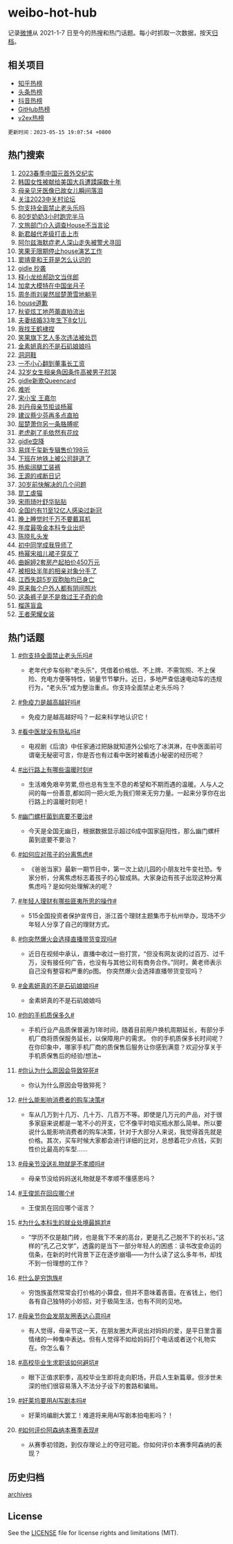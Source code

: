 # weibo-hot-hub

记录[微博](https://www.weibo.com)从 2021-1-7 日至今的热搜和热门话题。每小时抓取一次数据，按天[归档](archives)。

## 相关项目

- [知乎热榜](https://github.com/lonnyzhang423/zhihu-hot-hub)
- [头条热榜](https://github.com/lonnyzhang423/toutiao-hot-hub)
- [抖音热榜](https://github.com/lonnyzhang423/douyin-hot-hub)
- [GitHub热榜](https://github.com/lonnyzhang423/github-hot-hub)
- [v2ex热榜](https://github.com/lonnyzhang423/v2ex-hot-hub)


`更新时间：2023-05-15 19:07:54 +0800`

## 热门搜索

1. [2023春季中国元首外交纪实](https://m.weibo.cn/search?containerid=100103type%3D1%26t%3D10%26q%3D%232023%E6%98%A5%E5%AD%A3%E4%B8%AD%E5%9B%BD%E5%85%83%E9%A6%96%E5%A4%96%E4%BA%A4%E7%BA%AA%E5%AE%9E%23&stream_entry_id=51&isnewpage=1&extparam=seat%3D1%26pos%3D0%26dgr%3D0%26c_type%3D51%26stream_entry_id%3D51%26filter_type%3Drealtimehot%26cate%3D10103%26display_time%3D1684148873%26pre_seqid%3D168414887349101801131&luicode=10000011&lfid=106003type%253D25%2526t%253D3%2526disable_hot%253D1%2526filter_type%253Drealtimehot)
1. [韩国女性被献给美国大兵遭蹂躏数十年](https://m.weibo.cn/search?containerid=100103type%3D1%26t%3D10%26q%3D%23%E9%9F%A9%E5%9B%BD%E5%A5%B3%E6%80%A7%E8%A2%AB%E7%8C%AE%E7%BB%99%E7%BE%8E%E5%9B%BD%E5%A4%A7%E5%85%B5%E9%81%AD%E8%B9%82%E8%BA%8F%E6%95%B0%E5%8D%81%E5%B9%B4%23&stream_entry_id=31&isnewpage=1&extparam=seat%3D1%26pos%3D0%26realpos%3D1%26c_type%3D31%26lcate%3D5001%26cate%3D5001%26q%3D%2523%25E9%259F%25A9%25E5%259B%25BD%25E5%25A5%25B3%25E6%2580%25A7%25E8%25A2%25AB%25E7%258C%25AE%25E7%25BB%2599%25E7%25BE%258E%25E5%259B%25BD%25E5%25A4%25A7%25E5%2585%25B5%25E9%2581%25AD%25E8%25B9%2582%25E8%25BA%258F%25E6%2595%25B0%25E5%258D%2581%25E5%25B9%25B4%2523%26dgr%3D0%26flag%3D1%26filter_type%3Drealtimehot%26band_rank%3D1%26stream_entry_id%3D31%26display_time%3D1684148873%26pre_seqid%3D168414887349101801131&luicode=10000011&lfid=106003type%253D25%2526t%253D3%2526disable_hot%253D1%2526filter_type%253Drealtimehot)
1. [母亲见牙医像已故女儿瞬间落泪](https://m.weibo.cn/search?containerid=100103type%3D1%26t%3D10%26q%3D%23%E6%AF%8D%E4%BA%B2%E8%A7%81%E7%89%99%E5%8C%BB%E5%83%8F%E5%B7%B2%E6%95%85%E5%A5%B3%E5%84%BF%E7%9E%AC%E9%97%B4%E8%90%BD%E6%B3%AA%23&stream_entry_id=31&isnewpage=1&extparam=seat%3D1%26pos%3D1%26realpos%3D2%26c_type%3D31%26lcate%3D5001%26cate%3D5001%26q%3D%2523%25E6%25AF%258D%25E4%25BA%25B2%25E8%25A7%2581%25E7%2589%2599%25E5%258C%25BB%25E5%2583%258F%25E5%25B7%25B2%25E6%2595%2585%25E5%25A5%25B3%25E5%2584%25BF%25E7%259E%25AC%25E9%2597%25B4%25E8%2590%25BD%25E6%25B3%25AA%2523%26dgr%3D0%26flag%3D0%26filter_type%3Drealtimehot%26band_rank%3D2%26stream_entry_id%3D31%26display_time%3D1684148873%26pre_seqid%3D168414887349101801131&luicode=10000011&lfid=106003type%253D25%2526t%253D3%2526disable_hot%253D1%2526filter_type%253Drealtimehot)
1. [关注2023中关村论坛](https://m.weibo.cn/search?containerid=100103type%3D1%26t%3D10%26q%3D%23%E5%85%B3%E6%B3%A82023%E4%B8%AD%E5%85%B3%E6%9D%91%E8%AE%BA%E5%9D%9B%23&stream_entry_id=31&isnewpage=1&extparam=seat%3D1%26pos%3D2%26realpos%3D3%26c_type%3D31%26lcate%3D5001%26cate%3D5001%26q%3D%2523%25E5%2585%25B3%25E6%25B3%25A82023%25E4%25B8%25AD%25E5%2585%25B3%25E6%259D%2591%25E8%25AE%25BA%25E5%259D%259B%2523%26dgr%3D0%26flag%3D0%26filter_type%3Drealtimehot%26band_rank%3D3%26stream_entry_id%3D31%26display_time%3D1684148873%26pre_seqid%3D168414887349101801131&luicode=10000011&lfid=106003type%253D25%2526t%253D3%2526disable_hot%253D1%2526filter_type%253Drealtimehot)
1. [你支持全面禁止老头乐吗](https://m.weibo.cn/search?containerid=100103type%3D1%26t%3D10%26q%3D%23%E4%BD%A0%E6%94%AF%E6%8C%81%E5%85%A8%E9%9D%A2%E7%A6%81%E6%AD%A2%E8%80%81%E5%A4%B4%E4%B9%90%E5%90%97%23&stream_entry_id=31&isnewpage=1&extparam=seat%3D1%26pos%3D3%26realpos%3D4%26c_type%3D31%26lcate%3D5001%26cate%3D5001%26q%3D%2523%25E4%25BD%25A0%25E6%2594%25AF%25E6%258C%2581%25E5%2585%25A8%25E9%259D%25A2%25E7%25A6%2581%25E6%25AD%25A2%25E8%2580%2581%25E5%25A4%25B4%25E4%25B9%2590%25E5%2590%2597%2523%26dgr%3D0%26flag%3D2%26filter_type%3Drealtimehot%26band_rank%3D4%26stream_entry_id%3D31%26display_time%3D1684148873%26pre_seqid%3D168414887349101801131&luicode=10000011&lfid=106003type%253D25%2526t%253D3%2526disable_hot%253D1%2526filter_type%253Drealtimehot)
1. [80岁奶奶3小时跑完半马](https://m.weibo.cn/search?containerid=100103type%3D1%26t%3D10%26q%3D%2380%E5%B2%81%E5%A5%B6%E5%A5%B63%E5%B0%8F%E6%97%B6%E8%B7%91%E5%AE%8C%E5%8D%8A%E9%A9%AC%23&stream_entry_id=31&isnewpage=1&extparam=seat%3D1%26pos%3D4%26realpos%3D5%26c_type%3D31%26lcate%3D5001%26cate%3D5001%26q%3D%252380%25E5%25B2%2581%25E5%25A5%25B6%25E5%25A5%25B63%25E5%25B0%258F%25E6%2597%25B6%25E8%25B7%2591%25E5%25AE%258C%25E5%258D%258A%25E9%25A9%25AC%2523%26dgr%3D0%26flag%3D0%26filter_type%3Drealtimehot%26band_rank%3D5%26stream_entry_id%3D31%26display_time%3D1684148873%26pre_seqid%3D168414887349101801131&luicode=10000011&lfid=106003type%253D25%2526t%253D3%2526disable_hot%253D1%2526filter_type%253Drealtimehot)
1. [文旅部门介入调查House不当言论](https://m.weibo.cn/search?containerid=100103type%3D1%26t%3D10%26q%3D%23%E6%96%87%E6%97%85%E9%83%A8%E9%97%A8%E4%BB%8B%E5%85%A5%E8%B0%83%E6%9F%A5House%E4%B8%8D%E5%BD%93%E8%A8%80%E8%AE%BA%23&stream_entry_id=31&isnewpage=1&extparam=seat%3D1%26pos%3D5%26realpos%3D6%26c_type%3D31%26lcate%3D5001%26cate%3D5001%26q%3D%2523%25E6%2596%2587%25E6%2597%2585%25E9%2583%25A8%25E9%2597%25A8%25E4%25BB%258B%25E5%2585%25A5%25E8%25B0%2583%25E6%259F%25A5House%25E4%25B8%258D%25E5%25BD%2593%25E8%25A8%2580%25E8%25AE%25BA%2523%26dgr%3D0%26flag%3D2%26filter_type%3Drealtimehot%26band_rank%3D6%26stream_entry_id%3D31%26display_time%3D1684148873%26pre_seqid%3D168414887349101801131&luicode=10000011&lfid=106003type%253D25%2526t%253D3%2526disable_hot%253D1%2526filter_type%253Drealtimehot)
1. [新君越代差级打击上市](https://m.weibo.cn/search?containerid=100103type%3D1%26t%3D10%26q%3D%23%E6%96%B0%E5%90%9B%E8%B6%8A%E4%BB%A3%E5%B7%AE%E7%BA%A7%E6%89%93%E5%87%BB%E4%B8%8A%E5%B8%82%23&stream_entry_id=31&isnewpage=1&extparam=seat%3D1%26pos%3D6%26stream_entry_id%3D31%26c_type%3D31%26lcate%3D5001%26adid%3D188840%26q%3D%2523%25E6%2596%25B0%25E5%2590%259B%25E8%25B6%258A%25E4%25BB%25A3%25E5%25B7%25AE%25E7%25BA%25A7%25E6%2589%2593%25E5%2587%25BB%25E4%25B8%258A%25E5%25B8%2582%2523%26topic_ad%3D1%26cate%3D5001%26is_ad_pos%3D1%26dgr%3D0%26band_rank%3D7%26filter_type%3Drealtimehot%26display_time%3D1684148873%26pre_seqid%3D168414887349101801131&luicode=10000011&lfid=106003type%253D25%2526t%253D3%2526disable_hot%253D1%2526filter_type%253Drealtimehot)
1. [阿尔兹海默症老人深山走失被警犬寻回](https://m.weibo.cn/search?containerid=100103type%3D1%26t%3D10%26q%3D%23%E9%98%BF%E5%B0%94%E5%85%B9%E6%B5%B7%E9%BB%98%E7%97%87%E8%80%81%E4%BA%BA%E6%B7%B1%E5%B1%B1%E8%B5%B0%E5%A4%B1%E8%A2%AB%E8%AD%A6%E7%8A%AC%E5%AF%BB%E5%9B%9E%23&stream_entry_id=31&isnewpage=1&extparam=seat%3D1%26pos%3D7%26realpos%3D7%26c_type%3D31%26lcate%3D5001%26cate%3D5001%26q%3D%2523%25E9%2598%25BF%25E5%25B0%2594%25E5%2585%25B9%25E6%25B5%25B7%25E9%25BB%2598%25E7%2597%2587%25E8%2580%2581%25E4%25BA%25BA%25E6%25B7%25B1%25E5%25B1%25B1%25E8%25B5%25B0%25E5%25A4%25B1%25E8%25A2%25AB%25E8%25AD%25A6%25E7%258A%25AC%25E5%25AF%25BB%25E5%259B%259E%2523%26dgr%3D0%26flag%3D1%26filter_type%3Drealtimehot%26band_rank%3D7%26stream_entry_id%3D31%26display_time%3D1684148873%26pre_seqid%3D168414887349101801131&luicode=10000011&lfid=106003type%253D25%2526t%253D3%2526disable_hot%253D1%2526filter_type%253Drealtimehot)
1. [笑果无限期停止house演艺工作](https://m.weibo.cn/search?containerid=100103type%3D1%26t%3D10%26q%3D%23%E7%AC%91%E6%9E%9C%E6%97%A0%E9%99%90%E6%9C%9F%E5%81%9C%E6%AD%A2house%E6%BC%94%E8%89%BA%E5%B7%A5%E4%BD%9C%23&stream_entry_id=31&isnewpage=1&extparam=seat%3D1%26pos%3D8%26realpos%3D8%26c_type%3D31%26lcate%3D5001%26cate%3D5001%26q%3D%2523%25E7%25AC%2591%25E6%259E%259C%25E6%2597%25A0%25E9%2599%2590%25E6%259C%259F%25E5%2581%259C%25E6%25AD%25A2house%25E6%25BC%2594%25E8%2589%25BA%25E5%25B7%25A5%25E4%25BD%259C%2523%26dgr%3D0%26flag%3D16%26filter_type%3Drealtimehot%26band_rank%3D8%26stream_entry_id%3D31%26display_time%3D1684148873%26pre_seqid%3D168414887349101801131&luicode=10000011&lfid=106003type%253D25%2526t%253D3%2526disable_hot%253D1%2526filter_type%253Drealtimehot)
1. [窦靖童和王菲是怎么认识的](https://m.weibo.cn/search?containerid=100103type%3D1%26t%3D10%26q%3D%23%E7%AA%A6%E9%9D%96%E7%AB%A5%E5%92%8C%E7%8E%8B%E8%8F%B2%E6%98%AF%E6%80%8E%E4%B9%88%E8%AE%A4%E8%AF%86%E7%9A%84%23&stream_entry_id=31&isnewpage=1&extparam=seat%3D1%26pos%3D9%26realpos%3D9%26c_type%3D31%26lcate%3D5001%26cate%3D5001%26q%3D%2523%25E7%25AA%25A6%25E9%259D%2596%25E7%25AB%25A5%25E5%2592%258C%25E7%258E%258B%25E8%258F%25B2%25E6%2598%25AF%25E6%2580%258E%25E4%25B9%2588%25E8%25AE%25A4%25E8%25AF%2586%25E7%259A%2584%2523%26dgr%3D0%26flag%3D2%26filter_type%3Drealtimehot%26band_rank%3D9%26stream_entry_id%3D31%26display_time%3D1684148873%26pre_seqid%3D168414887349101801131&luicode=10000011&lfid=106003type%253D25%2526t%253D3%2526disable_hot%253D1%2526filter_type%253Drealtimehot)
1. [gidle 抄袭](https://m.weibo.cn/search?containerid=100103type%3D1%26t%3D10%26q%3Dgidle+%E6%8A%84%E8%A2%AD&stream_entry_id=31&isnewpage=1&extparam=seat%3D1%26pos%3D10%26realpos%3D10%26c_type%3D31%26lcate%3D5001%26cate%3D5001%26q%3Dgidle%2520%25E6%258A%2584%25E8%25A2%25AD%26dgr%3D0%26flag%3D0%26filter_type%3Drealtimehot%26band_rank%3D10%26stream_entry_id%3D31%26display_time%3D1684148873%26pre_seqid%3D168414887349101801131&luicode=10000011&lfid=106003type%253D25%2526t%253D3%2526disable_hot%253D1%2526filter_type%253Drealtimehot)
1. [释小龙给郝劭文当伴郎](https://m.weibo.cn/search?containerid=100103type%3D1%26t%3D10%26q%3D%23%E9%87%8A%E5%B0%8F%E9%BE%99%E7%BB%99%E9%83%9D%E5%8A%AD%E6%96%87%E5%BD%93%E4%BC%B4%E9%83%8E%23&stream_entry_id=31&isnewpage=1&extparam=seat%3D1%26pos%3D11%26realpos%3D11%26c_type%3D31%26lcate%3D5001%26cate%3D5001%26q%3D%2523%25E9%2587%258A%25E5%25B0%258F%25E9%25BE%2599%25E7%25BB%2599%25E9%2583%259D%25E5%258A%25AD%25E6%2596%2587%25E5%25BD%2593%25E4%25BC%25B4%25E9%2583%258E%2523%26dgr%3D0%26flag%3D1%26filter_type%3Drealtimehot%26band_rank%3D11%26stream_entry_id%3D31%26display_time%3D1684148873%26pre_seqid%3D168414887349101801131&luicode=10000011&lfid=106003type%253D25%2526t%253D3%2526disable_hot%253D1%2526filter_type%253Drealtimehot)
1. [加拿大模特在中国坐月子](https://m.weibo.cn/search?containerid=100103type%3D1%26t%3D10%26q%3D%E5%8A%A0%E6%8B%BF%E5%A4%A7%E6%A8%A1%E7%89%B9%E5%9C%A8%E4%B8%AD%E5%9B%BD%E5%9D%90%E6%9C%88%E5%AD%90&stream_entry_id=31&isnewpage=1&extparam=seat%3D1%26pos%3D12%26realpos%3D12%26c_type%3D31%26lcate%3D5001%26cate%3D5001%26q%3D%25E5%258A%25A0%25E6%258B%25BF%25E5%25A4%25A7%25E6%25A8%25A1%25E7%2589%25B9%25E5%259C%25A8%25E4%25B8%25AD%25E5%259B%25BD%25E5%259D%2590%25E6%259C%2588%25E5%25AD%2590%26dgr%3D0%26flag%3D0%26filter_type%3Drealtimehot%26band_rank%3D12%26stream_entry_id%3D31%26display_time%3D1684148873%26pre_seqid%3D168414887349101801131&luicode=10000011&lfid=106003type%253D25%2526t%253D3%2526disable_hot%253D1%2526filter_type%253Drealtimehot)
1. [周冬雨刘昊然屈楚萧雪地躺平](https://m.weibo.cn/search?containerid=100103type%3D1%26t%3D10%26q%3D%23%E5%91%A8%E5%86%AC%E9%9B%A8%E5%88%98%E6%98%8A%E7%84%B6%E5%B1%88%E6%A5%9A%E8%90%A7%E9%9B%AA%E5%9C%B0%E8%BA%BA%E5%B9%B3%23&stream_entry_id=31&isnewpage=1&extparam=seat%3D1%26pos%3D13%26realpos%3D13%26c_type%3D31%26lcate%3D5001%26cate%3D5001%26q%3D%2523%25E5%2591%25A8%25E5%2586%25AC%25E9%259B%25A8%25E5%2588%2598%25E6%2598%258A%25E7%2584%25B6%25E5%25B1%2588%25E6%25A5%259A%25E8%2590%25A7%25E9%259B%25AA%25E5%259C%25B0%25E8%25BA%25BA%25E5%25B9%25B3%2523%26dgr%3D0%26flag%3D1%26filter_type%3Drealtimehot%26band_rank%3D13%26stream_entry_id%3D31%26display_time%3D1684148873%26pre_seqid%3D168414887349101801131&luicode=10000011&lfid=106003type%253D25%2526t%253D3%2526disable_hot%253D1%2526filter_type%253Drealtimehot)
1. [house道歉](https://m.weibo.cn/search?containerid=100103type%3D1%26t%3D10%26q%3D%23house%E9%81%93%E6%AD%89%23&stream_entry_id=31&isnewpage=1&extparam=seat%3D1%26pos%3D14%26realpos%3D14%26c_type%3D31%26lcate%3D5001%26cate%3D5001%26q%3D%2523house%25E9%2581%2593%25E6%25AD%2589%2523%26dgr%3D0%26flag%3D0%26filter_type%3Drealtimehot%26band_rank%3D14%26stream_entry_id%3D31%26display_time%3D1684148873%26pre_seqid%3D168414887349101801131&luicode=10000011&lfid=106003type%253D25%2526t%253D3%2526disable_hot%253D1%2526filter_type%253Drealtimehot)
1. [秋瓷炫工地芭蕾直拍流出](https://m.weibo.cn/search?containerid=100103type%3D1%26t%3D10%26q%3D%E7%A7%8B%E7%93%B7%E7%82%AB%E5%B7%A5%E5%9C%B0%E8%8A%AD%E8%95%BE%E7%9B%B4%E6%8B%8D%E6%B5%81%E5%87%BA&stream_entry_id=31&isnewpage=1&extparam=seat%3D1%26pos%3D15%26realpos%3D15%26c_type%3D31%26lcate%3D5001%26cate%3D5001%26q%3D%25E7%25A7%258B%25E7%2593%25B7%25E7%2582%25AB%25E5%25B7%25A5%25E5%259C%25B0%25E8%258A%25AD%25E8%2595%25BE%25E7%259B%25B4%25E6%258B%258D%25E6%25B5%2581%25E5%2587%25BA%26dgr%3D0%26flag%3D0%26filter_type%3Drealtimehot%26band_rank%3D15%26stream_entry_id%3D31%26display_time%3D1684148873%26pre_seqid%3D168414887349101801131&luicode=10000011&lfid=106003type%253D25%2526t%253D3%2526disable_hot%253D1%2526filter_type%253Drealtimehot)
1. [夫妻结婚33年生下8女1儿](https://m.weibo.cn/search?containerid=100103type%3D1%26t%3D10%26q%3D%23%E5%A4%AB%E5%A6%BB%E7%BB%93%E5%A9%9A33%E5%B9%B4%E7%94%9F%E4%B8%8B8%E5%A5%B31%E5%84%BF%23&stream_entry_id=31&isnewpage=1&extparam=seat%3D1%26pos%3D16%26realpos%3D16%26c_type%3D31%26lcate%3D5001%26cate%3D5001%26q%3D%2523%25E5%25A4%25AB%25E5%25A6%25BB%25E7%25BB%2593%25E5%25A9%259A33%25E5%25B9%25B4%25E7%2594%259F%25E4%25B8%258B8%25E5%25A5%25B31%25E5%2584%25BF%2523%26dgr%3D0%26flag%3D1%26filter_type%3Drealtimehot%26band_rank%3D16%26stream_entry_id%3D31%26display_time%3D1684148873%26pre_seqid%3D168414887349101801131&luicode=10000011&lfid=106003type%253D25%2526t%253D3%2526disable_hot%253D1%2526filter_type%253Drealtimehot)
1. [我找王鹤棣捏](https://m.weibo.cn/search?containerid=100103type%3D1%26t%3D10%26q%3D%23%E6%88%91%E6%89%BE%E7%8E%8B%E9%B9%A4%E6%A3%A3%E6%8D%8F%23&stream_entry_id=31&isnewpage=1&extparam=seat%3D1%26pos%3D17%26realpos%3D17%26c_type%3D31%26lcate%3D5001%26cate%3D5001%26q%3D%2523%25E6%2588%2591%25E6%2589%25BE%25E7%258E%258B%25E9%25B9%25A4%25E6%25A3%25A3%25E6%258D%258F%2523%26dgr%3D0%26flag%3D1%26filter_type%3Drealtimehot%26band_rank%3D17%26stream_entry_id%3D31%26display_time%3D1684148873%26pre_seqid%3D168414887349101801131&luicode=10000011&lfid=106003type%253D25%2526t%253D3%2526disable_hot%253D1%2526filter_type%253Drealtimehot)
1. [笑果旗下艺人多次违法被处罚](https://m.weibo.cn/search?containerid=100103type%3D1%26t%3D10%26q%3D%23%E7%AC%91%E6%9E%9C%E6%97%97%E4%B8%8B%E8%89%BA%E4%BA%BA%E5%A4%9A%E6%AC%A1%E8%BF%9D%E6%B3%95%E8%A2%AB%E5%A4%84%E7%BD%9A%23&stream_entry_id=31&isnewpage=1&extparam=seat%3D1%26pos%3D18%26realpos%3D18%26c_type%3D31%26lcate%3D5001%26cate%3D5001%26q%3D%2523%25E7%25AC%2591%25E6%259E%259C%25E6%2597%2597%25E4%25B8%258B%25E8%2589%25BA%25E4%25BA%25BA%25E5%25A4%259A%25E6%25AC%25A1%25E8%25BF%259D%25E6%25B3%2595%25E8%25A2%25AB%25E5%25A4%2584%25E7%25BD%259A%2523%26dgr%3D0%26flag%3D1%26filter_type%3Drealtimehot%26band_rank%3D18%26stream_entry_id%3D31%26display_time%3D1684148873%26pre_seqid%3D168414887349101801131&luicode=10000011&lfid=106003type%253D25%2526t%253D3%2526disable_hot%253D1%2526filter_type%253Drealtimehot)
1. [金素妍真的不是石矶娘娘吗](https://m.weibo.cn/search?containerid=100103type%3D1%26t%3D10%26q%3D%23%E9%87%91%E7%B4%A0%E5%A6%8D%E7%9C%9F%E7%9A%84%E4%B8%8D%E6%98%AF%E7%9F%B3%E7%9F%B6%E5%A8%98%E5%A8%98%E5%90%97%23&stream_entry_id=31&isnewpage=1&extparam=seat%3D1%26pos%3D19%26realpos%3D19%26c_type%3D31%26lcate%3D5001%26cate%3D5001%26q%3D%2523%25E9%2587%2591%25E7%25B4%25A0%25E5%25A6%258D%25E7%259C%259F%25E7%259A%2584%25E4%25B8%258D%25E6%2598%25AF%25E7%259F%25B3%25E7%259F%25B6%25E5%25A8%2598%25E5%25A8%2598%25E5%2590%2597%2523%26dgr%3D0%26flag%3D1%26filter_type%3Drealtimehot%26band_rank%3D19%26stream_entry_id%3D31%26display_time%3D1684148873%26pre_seqid%3D168414887349101801131&luicode=10000011&lfid=106003type%253D25%2526t%253D3%2526disable_hot%253D1%2526filter_type%253Drealtimehot)
1. [洞洞鞋](https://m.weibo.cn/search?containerid=100103type%3D1%26t%3D10%26q%3D%E6%B4%9E%E6%B4%9E%E9%9E%8B&stream_entry_id=31&isnewpage=1&extparam=seat%3D1%26pos%3D20%26realpos%3D20%26c_type%3D31%26lcate%3D5001%26cate%3D5001%26q%3D%25E6%25B4%259E%25E6%25B4%259E%25E9%259E%258B%26dgr%3D0%26flag%3D0%26filter_type%3Drealtimehot%26band_rank%3D20%26stream_entry_id%3D31%26display_time%3D1684148873%26pre_seqid%3D168414887349101801131&luicode=10000011&lfid=106003type%253D25%2526t%253D3%2526disable_hot%253D1%2526filter_type%253Drealtimehot)
1. [一不小心翻到董事长工资](https://m.weibo.cn/search?containerid=100103type%3D1%26t%3D10%26q%3D%23%E4%B8%80%E4%B8%8D%E5%B0%8F%E5%BF%83%E7%BF%BB%E5%88%B0%E8%91%A3%E4%BA%8B%E9%95%BF%E5%B7%A5%E8%B5%84%23&stream_entry_id=31&isnewpage=1&extparam=seat%3D1%26pos%3D21%26realpos%3D21%26c_type%3D31%26lcate%3D5001%26cate%3D5001%26q%3D%2523%25E4%25B8%2580%25E4%25B8%258D%25E5%25B0%258F%25E5%25BF%2583%25E7%25BF%25BB%25E5%2588%25B0%25E8%2591%25A3%25E4%25BA%258B%25E9%2595%25BF%25E5%25B7%25A5%25E8%25B5%2584%2523%26dgr%3D0%26flag%3D1%26filter_type%3Drealtimehot%26band_rank%3D21%26stream_entry_id%3D31%26display_time%3D1684148873%26pre_seqid%3D168414887349101801131&luicode=10000011&lfid=106003type%253D25%2526t%253D3%2526disable_hot%253D1%2526filter_type%253Drealtimehot)
1. [32岁女生相亲角因条件高被男子怼哭](https://m.weibo.cn/search?containerid=100103type%3D1%26t%3D10%26q%3D%2332%E5%B2%81%E5%A5%B3%E7%94%9F%E7%9B%B8%E4%BA%B2%E8%A7%92%E5%9B%A0%E6%9D%A1%E4%BB%B6%E9%AB%98%E8%A2%AB%E7%94%B7%E5%AD%90%E6%80%BC%E5%93%AD%23&stream_entry_id=31&isnewpage=1&extparam=seat%3D1%26pos%3D22%26realpos%3D22%26c_type%3D31%26lcate%3D5001%26cate%3D5001%26q%3D%252332%25E5%25B2%2581%25E5%25A5%25B3%25E7%2594%259F%25E7%259B%25B8%25E4%25BA%25B2%25E8%25A7%2592%25E5%259B%25A0%25E6%259D%25A1%25E4%25BB%25B6%25E9%25AB%2598%25E8%25A2%25AB%25E7%2594%25B7%25E5%25AD%2590%25E6%2580%25BC%25E5%2593%25AD%2523%26dgr%3D0%26flag%3D1%26filter_type%3Drealtimehot%26band_rank%3D22%26stream_entry_id%3D31%26display_time%3D1684148873%26pre_seqid%3D168414887349101801131&luicode=10000011&lfid=106003type%253D25%2526t%253D3%2526disable_hot%253D1%2526filter_type%253Drealtimehot)
1. [gidle新歌Queencard](https://m.weibo.cn/search?containerid=100103type%3D1%26t%3D10%26q%3D%23gidle%E6%96%B0%E6%AD%8CQueencard%23&stream_entry_id=31&isnewpage=1&extparam=seat%3D1%26pos%3D23%26realpos%3D23%26c_type%3D31%26lcate%3D5001%26cate%3D5001%26q%3D%2523gidle%25E6%2596%25B0%25E6%25AD%258CQueencard%2523%26dgr%3D0%26flag%3D0%26filter_type%3Drealtimehot%26band_rank%3D23%26stream_entry_id%3D31%26display_time%3D1684148873%26pre_seqid%3D168414887349101801131&luicode=10000011&lfid=106003type%253D25%2526t%253D3%2526disable_hot%253D1%2526filter_type%253Drealtimehot)
1. [难听](https://m.weibo.cn/search?containerid=100103type%3D1%26t%3D10%26q%3D%E9%9A%BE%E5%90%AC&stream_entry_id=31&isnewpage=1&extparam=seat%3D1%26pos%3D24%26realpos%3D24%26c_type%3D31%26lcate%3D5001%26cate%3D5001%26q%3D%25E9%259A%25BE%25E5%2590%25AC%26dgr%3D0%26flag%3D0%26filter_type%3Drealtimehot%26band_rank%3D24%26stream_entry_id%3D31%26display_time%3D1684148873%26pre_seqid%3D168414887349101801131&luicode=10000011&lfid=106003type%253D25%2526t%253D3%2526disable_hot%253D1%2526filter_type%253Drealtimehot)
1. [宋小宝 王嘉尔](https://m.weibo.cn/search?containerid=100103type%3D1%26t%3D10%26q%3D%E5%AE%8B%E5%B0%8F%E5%AE%9D+%E7%8E%8B%E5%98%89%E5%B0%94&stream_entry_id=31&isnewpage=1&extparam=seat%3D1%26pos%3D25%26realpos%3D25%26c_type%3D31%26lcate%3D5001%26cate%3D5001%26q%3D%25E5%25AE%258B%25E5%25B0%258F%25E5%25AE%259D%2520%25E7%258E%258B%25E5%2598%2589%25E5%25B0%2594%26dgr%3D0%26flag%3D0%26filter_type%3Drealtimehot%26band_rank%3D25%26stream_entry_id%3D31%26display_time%3D1684148873%26pre_seqid%3D168414887349101801131&luicode=10000011&lfid=106003type%253D25%2526t%253D3%2526disable_hot%253D1%2526filter_type%253Drealtimehot)
1. [刘丹母亲节拒谈杨幂](https://m.weibo.cn/search?containerid=100103type%3D1%26t%3D10%26q%3D%23%E5%88%98%E4%B8%B9%E6%AF%8D%E4%BA%B2%E8%8A%82%E6%8B%92%E8%B0%88%E6%9D%A8%E5%B9%82%23&stream_entry_id=31&isnewpage=1&extparam=seat%3D1%26pos%3D26%26realpos%3D26%26c_type%3D31%26lcate%3D5001%26cate%3D5001%26q%3D%2523%25E5%2588%2598%25E4%25B8%25B9%25E6%25AF%258D%25E4%25BA%25B2%25E8%258A%2582%25E6%258B%2592%25E8%25B0%2588%25E6%259D%25A8%25E5%25B9%2582%2523%26dgr%3D0%26flag%3D0%26filter_type%3Drealtimehot%26band_rank%3D26%26stream_entry_id%3D31%26display_time%3D1684148873%26pre_seqid%3D168414887349101801131&luicode=10000011&lfid=106003type%253D25%2526t%253D3%2526disable_hot%253D1%2526filter_type%253Drealtimehot)
1. [建议蔡少芬再多点直拍](https://m.weibo.cn/search?containerid=100103type%3D1%26t%3D10%26q%3D%E5%BB%BA%E8%AE%AE%E8%94%A1%E5%B0%91%E8%8A%AC%E5%86%8D%E5%A4%9A%E7%82%B9%E7%9B%B4%E6%8B%8D&stream_entry_id=31&isnewpage=1&extparam=seat%3D1%26pos%3D27%26realpos%3D27%26c_type%3D31%26lcate%3D5001%26cate%3D5001%26q%3D%25E5%25BB%25BA%25E8%25AE%25AE%25E8%2594%25A1%25E5%25B0%2591%25E8%258A%25AC%25E5%2586%258D%25E5%25A4%259A%25E7%2582%25B9%25E7%259B%25B4%25E6%258B%258D%26dgr%3D0%26flag%3D1%26filter_type%3Drealtimehot%26band_rank%3D27%26stream_entry_id%3D31%26display_time%3D1684148873%26pre_seqid%3D168414887349101801131&luicode=10000011&lfid=106003type%253D25%2526t%253D3%2526disable_hot%253D1%2526filter_type%253Drealtimehot)
1. [屈楚萧你另一条胳膊呢](https://m.weibo.cn/search?containerid=100103type%3D1%26t%3D10%26q%3D%23%E5%B1%88%E6%A5%9A%E8%90%A7%E4%BD%A0%E5%8F%A6%E4%B8%80%E6%9D%A1%E8%83%B3%E8%86%8A%E5%91%A2%23&stream_entry_id=31&isnewpage=1&extparam=seat%3D1%26pos%3D28%26realpos%3D28%26c_type%3D31%26lcate%3D5001%26cate%3D5001%26q%3D%2523%25E5%25B1%2588%25E6%25A5%259A%25E8%2590%25A7%25E4%25BD%25A0%25E5%258F%25A6%25E4%25B8%2580%25E6%259D%25A1%25E8%2583%25B3%25E8%2586%258A%25E5%2591%25A2%2523%26dgr%3D0%26flag%3D1%26filter_type%3Drealtimehot%26band_rank%3D28%26stream_entry_id%3D31%26display_time%3D1684148873%26pre_seqid%3D168414887349101801131&luicode=10000011&lfid=106003type%253D25%2526t%253D3%2526disable_hot%253D1%2526filter_type%253Drealtimehot)
1. [老虎剃了毛依然有花纹](https://m.weibo.cn/search?containerid=100103type%3D1%26t%3D10%26q%3D%E8%80%81%E8%99%8E%E5%89%83%E4%BA%86%E6%AF%9B%E4%BE%9D%E7%84%B6%E6%9C%89%E8%8A%B1%E7%BA%B9&stream_entry_id=31&isnewpage=1&extparam=seat%3D1%26pos%3D29%26realpos%3D29%26c_type%3D31%26lcate%3D5001%26cate%3D5001%26q%3D%25E8%2580%2581%25E8%2599%258E%25E5%2589%2583%25E4%25BA%2586%25E6%25AF%259B%25E4%25BE%259D%25E7%2584%25B6%25E6%259C%2589%25E8%258A%25B1%25E7%25BA%25B9%26dgr%3D0%26flag%3D0%26filter_type%3Drealtimehot%26band_rank%3D29%26stream_entry_id%3D31%26display_time%3D1684148873%26pre_seqid%3D168414887349101801131&luicode=10000011&lfid=106003type%253D25%2526t%253D3%2526disable_hot%253D1%2526filter_type%253Drealtimehot)
1. [gidle空降](https://m.weibo.cn/search?containerid=100103type%3D1%26t%3D10%26q%3Dgidle%E7%A9%BA%E9%99%8D&stream_entry_id=31&isnewpage=1&extparam=seat%3D1%26pos%3D30%26realpos%3D30%26c_type%3D31%26lcate%3D5001%26cate%3D5001%26q%3Dgidle%25E7%25A9%25BA%25E9%2599%258D%26dgr%3D0%26flag%3D1%26filter_type%3Drealtimehot%26band_rank%3D30%26stream_entry_id%3D31%26display_time%3D1684148873%26pre_seqid%3D168414887349101801131&luicode=10000011&lfid=106003type%253D25%2526t%253D3%2526disable_hot%253D1%2526filter_type%253Drealtimehot)
1. [易烊千玺新专辑售价198元](https://m.weibo.cn/search?containerid=100103type%3D1%26t%3D10%26q%3D%23%E6%98%93%E7%83%8A%E5%8D%83%E7%8E%BA%E6%96%B0%E4%B8%93%E8%BE%91%E5%94%AE%E4%BB%B7198%E5%85%83%23&stream_entry_id=31&isnewpage=1&extparam=seat%3D1%26pos%3D31%26realpos%3D31%26c_type%3D31%26lcate%3D5001%26cate%3D5001%26q%3D%2523%25E6%2598%2593%25E7%2583%258A%25E5%258D%2583%25E7%258E%25BA%25E6%2596%25B0%25E4%25B8%2593%25E8%25BE%2591%25E5%2594%25AE%25E4%25BB%25B7198%25E5%2585%2583%2523%26dgr%3D0%26flag%3D0%26filter_type%3Drealtimehot%26band_rank%3D31%26stream_entry_id%3D31%26display_time%3D1684148873%26pre_seqid%3D168414887349101801131&luicode=10000011&lfid=106003type%253D25%2526t%253D3%2526disable_hot%253D1%2526filter_type%253Drealtimehot)
1. [下班在地铁上被公司辞退了](https://m.weibo.cn/search?containerid=100103type%3D1%26t%3D10%26q%3D%23%E4%B8%8B%E7%8F%AD%E5%9C%A8%E5%9C%B0%E9%93%81%E4%B8%8A%E8%A2%AB%E5%85%AC%E5%8F%B8%E8%BE%9E%E9%80%80%E4%BA%86%23&stream_entry_id=31&isnewpage=1&extparam=seat%3D1%26pos%3D32%26realpos%3D32%26c_type%3D31%26lcate%3D5001%26cate%3D5001%26q%3D%2523%25E4%25B8%258B%25E7%258F%25AD%25E5%259C%25A8%25E5%259C%25B0%25E9%2593%2581%25E4%25B8%258A%25E8%25A2%25AB%25E5%2585%25AC%25E5%258F%25B8%25E8%25BE%259E%25E9%2580%2580%25E4%25BA%2586%2523%26dgr%3D0%26flag%3D0%26filter_type%3Drealtimehot%26band_rank%3D32%26stream_entry_id%3D31%26display_time%3D1684148873%26pre_seqid%3D168414887349101801131&luicode=10000011&lfid=106003type%253D25%2526t%253D3%2526disable_hot%253D1%2526filter_type%253Drealtimehot)
1. [杨紫阔腿工装裤](https://m.weibo.cn/search?containerid=100103type%3D1%26t%3D10%26q%3D%23%E6%9D%A8%E7%B4%AB%E9%98%94%E8%85%BF%E5%B7%A5%E8%A3%85%E8%A3%A4%23&stream_entry_id=31&isnewpage=1&extparam=seat%3D1%26pos%3D33%26realpos%3D33%26c_type%3D31%26lcate%3D5001%26cate%3D5001%26q%3D%2523%25E6%259D%25A8%25E7%25B4%25AB%25E9%2598%2594%25E8%2585%25BF%25E5%25B7%25A5%25E8%25A3%2585%25E8%25A3%25A4%2523%26dgr%3D0%26flag%3D0%26filter_type%3Drealtimehot%26band_rank%3D33%26stream_entry_id%3D31%26display_time%3D1684148873%26pre_seqid%3D168414887349101801131&luicode=10000011&lfid=106003type%253D25%2526t%253D3%2526disable_hot%253D1%2526filter_type%253Drealtimehot)
1. [王源的戒断日记](https://m.weibo.cn/search?containerid=100103type%3D1%26t%3D10%26q%3D%E7%8E%8B%E6%BA%90%E7%9A%84%E6%88%92%E6%96%AD%E6%97%A5%E8%AE%B0&stream_entry_id=31&isnewpage=1&extparam=seat%3D1%26pos%3D34%26realpos%3D34%26c_type%3D31%26lcate%3D5001%26cate%3D5001%26q%3D%25E7%258E%258B%25E6%25BA%2590%25E7%259A%2584%25E6%2588%2592%25E6%2596%25AD%25E6%2597%25A5%25E8%25AE%25B0%26dgr%3D0%26flag%3D0%26filter_type%3Drealtimehot%26band_rank%3D34%26stream_entry_id%3D31%26display_time%3D1684148873%26pre_seqid%3D168414887349101801131&luicode=10000011&lfid=106003type%253D25%2526t%253D3%2526disable_hot%253D1%2526filter_type%253Drealtimehot)
1. [30岁前快解决的几个问题](https://m.weibo.cn/search?containerid=100103type%3D1%26t%3D10%26q%3D30%E5%B2%81%E5%89%8D%E5%BF%AB%E8%A7%A3%E5%86%B3%E7%9A%84%E5%87%A0%E4%B8%AA%E9%97%AE%E9%A2%98&stream_entry_id=31&isnewpage=1&extparam=seat%3D1%26pos%3D35%26realpos%3D35%26c_type%3D31%26lcate%3D5001%26cate%3D5001%26q%3D30%25E5%25B2%2581%25E5%2589%258D%25E5%25BF%25AB%25E8%25A7%25A3%25E5%2586%25B3%25E7%259A%2584%25E5%2587%25A0%25E4%25B8%25AA%25E9%2597%25AE%25E9%25A2%2598%26dgr%3D0%26flag%3D0%26filter_type%3Drealtimehot%26band_rank%3D35%26stream_entry_id%3D31%26display_time%3D1684148873%26pre_seqid%3D168414887349101801131&luicode=10000011&lfid=106003type%253D25%2526t%253D3%2526disable_hot%253D1%2526filter_type%253Drealtimehot)
1. [昆工虐猫](https://m.weibo.cn/search?containerid=100103type%3D1%26t%3D10%26q%3D%23%E6%98%86%E5%B7%A5%E8%99%90%E7%8C%AB%23&stream_entry_id=31&isnewpage=1&extparam=seat%3D1%26pos%3D36%26realpos%3D36%26c_type%3D31%26lcate%3D5001%26cate%3D5001%26q%3D%2523%25E6%2598%2586%25E5%25B7%25A5%25E8%2599%2590%25E7%258C%25AB%2523%26dgr%3D0%26flag%3D0%26filter_type%3Drealtimehot%26band_rank%3D36%26stream_entry_id%3D31%26display_time%3D1684148873%26pre_seqid%3D168414887349101801131&luicode=10000011&lfid=106003type%253D25%2526t%253D3%2526disable_hot%253D1%2526filter_type%253Drealtimehot)
1. [宋雨琦叶舒华贴贴](https://m.weibo.cn/search?containerid=100103type%3D1%26t%3D10%26q%3D%E5%AE%8B%E9%9B%A8%E7%90%A6%E5%8F%B6%E8%88%92%E5%8D%8E%E8%B4%B4%E8%B4%B4&stream_entry_id=31&isnewpage=1&extparam=seat%3D1%26pos%3D37%26realpos%3D37%26c_type%3D31%26lcate%3D5001%26cate%3D5001%26q%3D%25E5%25AE%258B%25E9%259B%25A8%25E7%2590%25A6%25E5%258F%25B6%25E8%2588%2592%25E5%258D%258E%25E8%25B4%25B4%25E8%25B4%25B4%26dgr%3D0%26flag%3D1%26filter_type%3Drealtimehot%26band_rank%3D37%26stream_entry_id%3D31%26display_time%3D1684148873%26pre_seqid%3D168414887349101801131&luicode=10000011&lfid=106003type%253D25%2526t%253D3%2526disable_hot%253D1%2526filter_type%253Drealtimehot)
1. [全国约有11至12亿人感染过新冠](https://m.weibo.cn/search?containerid=100103type%3D1%26t%3D10%26q%3D%23%E5%85%A8%E5%9B%BD%E7%BA%A6%E6%9C%8911%E8%87%B312%E4%BA%BF%E4%BA%BA%E6%84%9F%E6%9F%93%E8%BF%87%E6%96%B0%E5%86%A0%23&stream_entry_id=31&isnewpage=1&extparam=seat%3D1%26pos%3D38%26realpos%3D38%26c_type%3D31%26lcate%3D5001%26cate%3D5001%26q%3D%2523%25E5%2585%25A8%25E5%259B%25BD%25E7%25BA%25A6%25E6%259C%258911%25E8%2587%25B312%25E4%25BA%25BF%25E4%25BA%25BA%25E6%2584%259F%25E6%259F%2593%25E8%25BF%2587%25E6%2596%25B0%25E5%2586%25A0%2523%26dgr%3D0%26flag%3D1%26filter_type%3Drealtimehot%26band_rank%3D38%26stream_entry_id%3D31%26display_time%3D1684148873%26pre_seqid%3D168414887349101801131&luicode=10000011&lfid=106003type%253D25%2526t%253D3%2526disable_hot%253D1%2526filter_type%253Drealtimehot)
1. [晚上睡觉时千万不要戴耳机](https://m.weibo.cn/search?containerid=100103type%3D1%26t%3D10%26q%3D%23%E6%99%9A%E4%B8%8A%E7%9D%A1%E8%A7%89%E6%97%B6%E5%8D%83%E4%B8%87%E4%B8%8D%E8%A6%81%E6%88%B4%E8%80%B3%E6%9C%BA%23&stream_entry_id=31&isnewpage=1&extparam=seat%3D1%26pos%3D39%26realpos%3D39%26c_type%3D31%26lcate%3D5001%26cate%3D5001%26q%3D%2523%25E6%2599%259A%25E4%25B8%258A%25E7%259D%25A1%25E8%25A7%2589%25E6%2597%25B6%25E5%258D%2583%25E4%25B8%2587%25E4%25B8%258D%25E8%25A6%2581%25E6%2588%25B4%25E8%2580%25B3%25E6%259C%25BA%2523%26dgr%3D0%26flag%3D0%26filter_type%3Drealtimehot%26band_rank%3D39%26stream_entry_id%3D31%26display_time%3D1684148873%26pre_seqid%3D168414887349101801131&luicode=10000011&lfid=106003type%253D25%2526t%253D3%2526disable_hot%253D1%2526filter_type%253Drealtimehot)
1. [年度最吸金本科专业出炉](https://m.weibo.cn/search?containerid=100103type%3D1%26t%3D10%26q%3D%23%E5%B9%B4%E5%BA%A6%E6%9C%80%E5%90%B8%E9%87%91%E6%9C%AC%E7%A7%91%E4%B8%93%E4%B8%9A%E5%87%BA%E7%82%89%23&stream_entry_id=31&isnewpage=1&extparam=seat%3D1%26pos%3D40%26realpos%3D40%26c_type%3D31%26lcate%3D5001%26cate%3D5001%26q%3D%2523%25E5%25B9%25B4%25E5%25BA%25A6%25E6%259C%2580%25E5%2590%25B8%25E9%2587%2591%25E6%259C%25AC%25E7%25A7%2591%25E4%25B8%2593%25E4%25B8%259A%25E5%2587%25BA%25E7%2582%2589%2523%26dgr%3D0%26flag%3D0%26filter_type%3Drealtimehot%26band_rank%3D40%26stream_entry_id%3D31%26display_time%3D1684148873%26pre_seqid%3D168414887349101801131&luicode=10000011&lfid=106003type%253D25%2526t%253D3%2526disable_hot%253D1%2526filter_type%253Drealtimehot)
1. [陈晓扎头发](https://m.weibo.cn/search?containerid=100103type%3D1%26t%3D10%26q%3D%23%E9%99%88%E6%99%93%E6%89%8E%E5%A4%B4%E5%8F%91%23&stream_entry_id=31&isnewpage=1&extparam=seat%3D1%26pos%3D41%26realpos%3D41%26c_type%3D31%26lcate%3D5001%26cate%3D5001%26q%3D%2523%25E9%2599%2588%25E6%2599%2593%25E6%2589%258E%25E5%25A4%25B4%25E5%258F%2591%2523%26dgr%3D0%26flag%3D1%26filter_type%3Drealtimehot%26band_rank%3D41%26stream_entry_id%3D31%26display_time%3D1684148873%26pre_seqid%3D168414887349101801131&luicode=10000011&lfid=106003type%253D25%2526t%253D3%2526disable_hot%253D1%2526filter_type%253Drealtimehot)
1. [初中同学成我导师了](https://m.weibo.cn/search?containerid=100103type%3D1%26t%3D10%26q%3D%23%E5%88%9D%E4%B8%AD%E5%90%8C%E5%AD%A6%E6%88%90%E6%88%91%E5%AF%BC%E5%B8%88%E4%BA%86%23&stream_entry_id=31&isnewpage=1&extparam=seat%3D1%26pos%3D42%26realpos%3D42%26c_type%3D31%26lcate%3D5001%26cate%3D5001%26q%3D%2523%25E5%2588%259D%25E4%25B8%25AD%25E5%2590%258C%25E5%25AD%25A6%25E6%2588%2590%25E6%2588%2591%25E5%25AF%25BC%25E5%25B8%2588%25E4%25BA%2586%2523%26dgr%3D0%26flag%3D0%26filter_type%3Drealtimehot%26band_rank%3D42%26stream_entry_id%3D31%26display_time%3D1684148873%26pre_seqid%3D168414887349101801131&luicode=10000011&lfid=106003type%253D25%2526t%253D3%2526disable_hot%253D1%2526filter_type%253Drealtimehot)
1. [杨幂宋祖儿裙子穿反了](https://m.weibo.cn/search?containerid=100103type%3D1%26t%3D10%26q%3D%23%E6%9D%A8%E5%B9%82%E5%AE%8B%E7%A5%96%E5%84%BF%E8%A3%99%E5%AD%90%E7%A9%BF%E5%8F%8D%E4%BA%86%23&stream_entry_id=31&isnewpage=1&extparam=seat%3D1%26pos%3D43%26realpos%3D43%26c_type%3D31%26lcate%3D5001%26cate%3D5001%26q%3D%2523%25E6%259D%25A8%25E5%25B9%2582%25E5%25AE%258B%25E7%25A5%2596%25E5%2584%25BF%25E8%25A3%2599%25E5%25AD%2590%25E7%25A9%25BF%25E5%258F%258D%25E4%25BA%2586%2523%26dgr%3D0%26flag%3D0%26filter_type%3Drealtimehot%26band_rank%3D43%26stream_entry_id%3D31%26display_time%3D1684148873%26pre_seqid%3D168414887349101801131&luicode=10000011&lfid=106003type%253D25%2526t%253D3%2526disable_hot%253D1%2526filter_type%253Drealtimehot)
1. [曲婉婷2套房产起拍价450万元](https://m.weibo.cn/search?containerid=100103type%3D1%26t%3D10%26q%3D%23%E6%9B%B2%E5%A9%89%E5%A9%B72%E5%A5%97%E6%88%BF%E4%BA%A7%E8%B5%B7%E6%8B%8D%E4%BB%B7450%E4%B8%87%E5%85%83%23&stream_entry_id=31&isnewpage=1&extparam=seat%3D1%26pos%3D44%26realpos%3D44%26c_type%3D31%26lcate%3D5001%26cate%3D5001%26q%3D%2523%25E6%259B%25B2%25E5%25A9%2589%25E5%25A9%25B72%25E5%25A5%2597%25E6%2588%25BF%25E4%25BA%25A7%25E8%25B5%25B7%25E6%258B%258D%25E4%25BB%25B7450%25E4%25B8%2587%25E5%2585%2583%2523%26dgr%3D0%26flag%3D1%26filter_type%3Drealtimehot%26band_rank%3D44%26stream_entry_id%3D31%26display_time%3D1684148873%26pre_seqid%3D168414887349101801131&luicode=10000011&lfid=106003type%253D25%2526t%253D3%2526disable_hot%253D1%2526filter_type%253Drealtimehot)
1. [被相处半年的相亲对象分手了](https://m.weibo.cn/search?containerid=100103type%3D1%26t%3D10%26q%3D%23%E8%A2%AB%E7%9B%B8%E5%A4%84%E5%8D%8A%E5%B9%B4%E7%9A%84%E7%9B%B8%E4%BA%B2%E5%AF%B9%E8%B1%A1%E5%88%86%E6%89%8B%E4%BA%86%23&stream_entry_id=31&isnewpage=1&extparam=seat%3D1%26pos%3D45%26realpos%3D45%26c_type%3D31%26lcate%3D5001%26cate%3D5001%26q%3D%2523%25E8%25A2%25AB%25E7%259B%25B8%25E5%25A4%2584%25E5%258D%258A%25E5%25B9%25B4%25E7%259A%2584%25E7%259B%25B8%25E4%25BA%25B2%25E5%25AF%25B9%25E8%25B1%25A1%25E5%2588%2586%25E6%2589%258B%25E4%25BA%2586%2523%26dgr%3D0%26flag%3D0%26filter_type%3Drealtimehot%26band_rank%3D45%26stream_entry_id%3D31%26display_time%3D1684148873%26pre_seqid%3D168414887349101801131&luicode=10000011&lfid=106003type%253D25%2526t%253D3%2526disable_hot%253D1%2526filter_type%253Drealtimehot)
1. [江西失踪5岁双胞胎均已身亡](https://m.weibo.cn/search?containerid=100103type%3D1%26t%3D10%26q%3D%23%E6%B1%9F%E8%A5%BF%E5%A4%B1%E8%B8%AA5%E5%B2%81%E5%8F%8C%E8%83%9E%E8%83%8E%E5%9D%87%E5%B7%B2%E8%BA%AB%E4%BA%A1%23&stream_entry_id=31&isnewpage=1&extparam=seat%3D1%26pos%3D46%26realpos%3D46%26c_type%3D31%26lcate%3D5001%26cate%3D5001%26q%3D%2523%25E6%25B1%259F%25E8%25A5%25BF%25E5%25A4%25B1%25E8%25B8%25AA5%25E5%25B2%2581%25E5%258F%258C%25E8%2583%259E%25E8%2583%258E%25E5%259D%2587%25E5%25B7%25B2%25E8%25BA%25AB%25E4%25BA%25A1%2523%26dgr%3D0%26flag%3D0%26filter_type%3Drealtimehot%26band_rank%3D46%26stream_entry_id%3D31%26display_time%3D1684148873%26pre_seqid%3D168414887349101801131&luicode=10000011&lfid=106003type%253D25%2526t%253D3%2526disable_hot%253D1%2526filter_type%253Drealtimehot)
1. [原来每个户外人都有阴间照片](https://m.weibo.cn/search?containerid=100103type%3D1%26t%3D10%26q%3D%23%E5%8E%9F%E6%9D%A5%E6%AF%8F%E4%B8%AA%E6%88%B7%E5%A4%96%E4%BA%BA%E9%83%BD%E6%9C%89%E9%98%B4%E9%97%B4%E7%85%A7%E7%89%87%23&stream_entry_id=31&isnewpage=1&extparam=seat%3D1%26pos%3D47%26realpos%3D47%26c_type%3D31%26lcate%3D5001%26cate%3D5001%26q%3D%2523%25E5%258E%259F%25E6%259D%25A5%25E6%25AF%258F%25E4%25B8%25AA%25E6%2588%25B7%25E5%25A4%2596%25E4%25BA%25BA%25E9%2583%25BD%25E6%259C%2589%25E9%2598%25B4%25E9%2597%25B4%25E7%2585%25A7%25E7%2589%2587%2523%26dgr%3D0%26flag%3D0%26filter_type%3Drealtimehot%26band_rank%3D47%26stream_entry_id%3D31%26display_time%3D1684148873%26pre_seqid%3D168414887349101801131&luicode=10000011&lfid=106003type%253D25%2526t%253D3%2526disable_hot%253D1%2526filter_type%253Drealtimehot)
1. [这条裤子是不是救过王子奇的命](https://m.weibo.cn/search?containerid=100103type%3D1%26t%3D10%26q%3D%23%E8%BF%99%E6%9D%A1%E8%A3%A4%E5%AD%90%E6%98%AF%E4%B8%8D%E6%98%AF%E6%95%91%E8%BF%87%E7%8E%8B%E5%AD%90%E5%A5%87%E7%9A%84%E5%91%BD%23&stream_entry_id=31&isnewpage=1&extparam=seat%3D1%26pos%3D48%26realpos%3D48%26c_type%3D31%26lcate%3D5001%26cate%3D5001%26q%3D%2523%25E8%25BF%2599%25E6%259D%25A1%25E8%25A3%25A4%25E5%25AD%2590%25E6%2598%25AF%25E4%25B8%258D%25E6%2598%25AF%25E6%2595%2591%25E8%25BF%2587%25E7%258E%258B%25E5%25AD%2590%25E5%25A5%2587%25E7%259A%2584%25E5%2591%25BD%2523%26dgr%3D0%26flag%3D0%26filter_type%3Drealtimehot%26band_rank%3D48%26stream_entry_id%3D31%26display_time%3D1684148873%26pre_seqid%3D168414887349101801131&luicode=10000011&lfid=106003type%253D25%2526t%253D3%2526disable_hot%253D1%2526filter_type%253Drealtimehot)
1. [榴莲盲盒](https://m.weibo.cn/search?containerid=100103type%3D1%26t%3D10%26q%3D%E6%A6%B4%E8%8E%B2%E7%9B%B2%E7%9B%92&stream_entry_id=31&isnewpage=1&extparam=seat%3D1%26pos%3D49%26realpos%3D49%26c_type%3D31%26lcate%3D5001%26cate%3D5001%26q%3D%25E6%25A6%25B4%25E8%258E%25B2%25E7%259B%25B2%25E7%259B%2592%26dgr%3D0%26flag%3D1%26filter_type%3Drealtimehot%26band_rank%3D49%26stream_entry_id%3D31%26display_time%3D1684148873%26pre_seqid%3D168414887349101801131&luicode=10000011&lfid=106003type%253D25%2526t%253D3%2526disable_hot%253D1%2526filter_type%253Drealtimehot)
1. [王者荣耀女装](https://m.weibo.cn/search?containerid=100103type%3D1%26t%3D10%26q%3D%23%E7%8E%8B%E8%80%85%E8%8D%A3%E8%80%80%E5%A5%B3%E8%A3%85%23&stream_entry_id=31&isnewpage=1&extparam=seat%3D1%26pos%3D50%26realpos%3D50%26c_type%3D31%26lcate%3D5001%26cate%3D5001%26q%3D%2523%25E7%258E%258B%25E8%2580%2585%25E8%258D%25A3%25E8%2580%2580%25E5%25A5%25B3%25E8%25A3%2585%2523%26dgr%3D0%26flag%3D0%26filter_type%3Drealtimehot%26band_rank%3D50%26stream_entry_id%3D31%26display_time%3D1684148873%26pre_seqid%3D168414887349101801131&luicode=10000011&lfid=106003type%253D25%2526t%253D3%2526disable_hot%253D1%2526filter_type%253Drealtimehot)

## 热门话题

1. [#你支持全面禁止老头乐吗#](https://m.weibo.cn/search?containerid=231522type%3D1%26t%3D10%26q%3D%23%E4%BD%A0%E6%94%AF%E6%8C%81%E5%85%A8%E9%9D%A2%E7%A6%81%E6%AD%A2%E8%80%81%E5%A4%B4%E4%B9%90%E5%90%97%23&stream_entry_id=128&isnewpage=1&extparam=seat%3D1%26pos%3D1-0-0%26unitid%3D1684137721959%26c_type%3D128%26lcate%3D5004%26dgr%3D0%26cate%3D5004%26display_time%3D1684148874%26pre_seqid%3D1684148874645027178229&luicode=10000011&lfid=231648_-_4)
    - 老年代步车俗称“老头乐”，凭借着价格低、不上牌、不需驾照、不上保险、充电方便等特性，销量节节攀升。近日，多地严查低速电动车的违规行为，“老头乐”成为整治重点。你支持全面禁止老头乐吗？

1. [#免疫力是越高越好吗#](https://m.weibo.cn/search?containerid=231522type%3D1%26t%3D10%26q%3D%23%E5%85%8D%E7%96%AB%E5%8A%9B%E6%98%AF%E8%B6%8A%E9%AB%98%E8%B6%8A%E5%A5%BD%E5%90%97%23&stream_entry_id=128&isnewpage=1&extparam=seat%3D1%26pos%3D1-0-1%26unitid%3D1684118504023%26c_type%3D128%26lcate%3D5004%26dgr%3D0%26cate%3D5004%26display_time%3D1684148874%26pre_seqid%3D1684148874645027178229&luicode=10000011&lfid=231648_-_4)
    - 免疫力是越高越好吗？一起来科学地认识它！

1. [#看中医就没有隐私吗#](https://m.weibo.cn/search?containerid=231522type%3D1%26t%3D10%26q%3D%23%E7%9C%8B%E4%B8%AD%E5%8C%BB%E5%B0%B1%E6%B2%A1%E6%9C%89%E9%9A%90%E7%A7%81%E5%90%97%23&stream_entry_id=128&isnewpage=1&extparam=seat%3D1%26pos%3D1-0-2%26unitid%3D1684064799496%26c_type%3D128%26lcate%3D5004%26dgr%3D0%26cate%3D5004%26display_time%3D1684148874%26pre_seqid%3D1684148874645027178229&luicode=10000011&lfid=231648_-_4)
    - 电视剧《后浪》中任家通过把脉就知道外公偷吃了冰淇淋，在中医面前可谓毫无秘密可言，你是否也有过看中医时被看透小秘密的经历呢？

1. [#出行路上有哪些温暖时刻#](https://m.weibo.cn/search?containerid=231522type%3D1%26t%3D10%26q%3D%23%E5%87%BA%E8%A1%8C%E8%B7%AF%E4%B8%8A%E6%9C%89%E5%93%AA%E4%BA%9B%E6%B8%A9%E6%9A%96%E6%97%B6%E5%88%BB%23&stream_entry_id=128&isnewpage=1&extparam=seat%3D1%26pos%3D1-0-3%26unitid%3D1684142550350%26c_type%3D128%26lcate%3D5004%26dgr%3D0%26cate%3D5004%26display_time%3D1684148874%26pre_seqid%3D1684148874645027178229&luicode=10000011&lfid=231648_-_4)
    - 生活难免艰辛劳累,但也总有生生不息的希望和不期而遇的温暖。人与人之间的每一份善意,都如同一把火炬,为我们带来无穷力量。一起来分享你在出行路上的温暖时刻吧！

1. [#幽门螺杆菌到底要不要治#](https://m.weibo.cn/search?containerid=231522type%3D1%26t%3D10%26q%3D%23%E5%B9%BD%E9%97%A8%E8%9E%BA%E6%9D%86%E8%8F%8C%E5%88%B0%E5%BA%95%E8%A6%81%E4%B8%8D%E8%A6%81%E6%B2%BB%23&stream_entry_id=128&isnewpage=1&extparam=seat%3D1%26pos%3D1-0-4%26unitid%3D1684119712153%26c_type%3D128%26lcate%3D5004%26dgr%3D0%26cate%3D5004%26display_time%3D1684148874%26pre_seqid%3D1684148874645027178229&luicode=10000011&lfid=231648_-_4)
    - 今天是全国无幽日，根据数据显示超过6成中国家庭阳性，那么幽门螺杆菌到底要不要治？

1. [#如何应对孩子的分离焦虑#](https://m.weibo.cn/search?containerid=231522type%3D1%26t%3D10%26q%3D%23%E5%A6%82%E4%BD%95%E5%BA%94%E5%AF%B9%E5%AD%A9%E5%AD%90%E7%9A%84%E5%88%86%E7%A6%BB%E7%84%A6%E8%99%91%23&stream_entry_id=128&isnewpage=1&extparam=seat%3D1%26pos%3D1-0-5%26unitid%3D1684127814513%26c_type%3D128%26lcate%3D5004%26dgr%3D0%26cate%3D5004%26display_time%3D1684148874%26pre_seqid%3D1684148874645027178229&luicode=10000011&lfid=231648_-_4)
    - 《爸爸当家》最新一期节目中，第一次上幼儿园的小朋友社牛变社恐。专家分析，分离焦虑标志着孩子的心智成熟。大家身边有孩子出现这种分离焦虑吗？是如何处理解决的呢？

1. [#年轻人理财有哪些匪夷所思的操作#](https://m.weibo.cn/search?containerid=231522type%3D1%26t%3D10%26q%3D%23%E5%B9%B4%E8%BD%BB%E4%BA%BA%E7%90%86%E8%B4%A2%E6%9C%89%E5%93%AA%E4%BA%9B%E5%8C%AA%E5%A4%B7%E6%89%80%E6%80%9D%E7%9A%84%E6%93%8D%E4%BD%9C%23&stream_entry_id=128&isnewpage=1&extparam=seat%3D1%26pos%3D1-0-6%26unitid%3D1684138036254%26c_type%3D128%26lcate%3D5004%26dgr%3D0%26cate%3D5004%26display_time%3D1684148874%26pre_seqid%3D1684148874645027178229&luicode=10000011&lfid=231648_-_4)
    - 515全国投资者保护宣传日，浙江首个理财主题集市于杭州举办，现场不少年轻人分享了自己的理财方式。

1. [#你突然爆火会选择直播带货变现吗#](https://m.weibo.cn/search?containerid=231522type%3D1%26t%3D10%26q%3D%23%E4%BD%A0%E7%AA%81%E7%84%B6%E7%88%86%E7%81%AB%E4%BC%9A%E9%80%89%E6%8B%A9%E7%9B%B4%E6%92%AD%E5%B8%A6%E8%B4%A7%E5%8F%98%E7%8E%B0%E5%90%97%23&stream_entry_id=128&isnewpage=1&extparam=seat%3D1%26pos%3D1-0-7%26unitid%3D1684135625893%26c_type%3D128%26lcate%3D5004%26dgr%3D0%26cate%3D5004%26display_time%3D1684148874%26pre_seqid%3D1684148874645027178229&luicode=10000011&lfid=231648_-_4)
    - 近日在视频中承认，直播中收过一些打赏，“但没有网友说的过百万、过千万，没有接任何广告，也没有与其他公司有商务合作。”同时，黄老师表示自己没有整容和严重的p图。 你突然爆火会选择直播带货变现吗？

1. [#金素妍真的不是石矶娘娘吗#](https://m.weibo.cn/search?containerid=231522type%3D1%26t%3D10%26q%3D%23%E9%87%91%E7%B4%A0%E5%A6%8D%E7%9C%9F%E7%9A%84%E4%B8%8D%E6%98%AF%E7%9F%B3%E7%9F%B6%E5%A8%98%E5%A8%98%E5%90%97%23&stream_entry_id=128&isnewpage=1&extparam=seat%3D1%26pos%3D1-0-8%26unitid%3D1684146439237%26c_type%3D128%26lcate%3D5004%26dgr%3D0%26cate%3D5004%26display_time%3D1684148874%26pre_seqid%3D1684148874645027178229&luicode=10000011&lfid=231648_-_4)
    - 金素妍真的不是石矶娘娘吗

1. [#你的手机质保多久#](https://m.weibo.cn/search?containerid=231522type%3D1%26t%3D10%26q%3D%23%E4%BD%A0%E7%9A%84%E6%89%8B%E6%9C%BA%E8%B4%A8%E4%BF%9D%E5%A4%9A%E4%B9%85%23&stream_entry_id=128&isnewpage=1&extparam=seat%3D1%26pos%3D1-0-9%26unitid%3D1684123313285%26c_type%3D128%26lcate%3D5004%26dgr%3D0%26cate%3D5004%26display_time%3D1684148874%26pre_seqid%3D1684148874645027178229&luicode=10000011&lfid=231648_-_4)
    - 手机行业产品质保普遍为1年时间，随着目前用户换机周期延长，有部分手机厂商将质保服务延长，以保障用户的需求。
你的手机质保多长时间呢？在你印象中，哪家手机厂商的质保售后服务让你感到满意？欢迎分享关于手机质保售后的经验/想法~

1. [#你认为什么原因会导致猝死#](https://m.weibo.cn/search?containerid=231522type%3D1%26t%3D10%26q%3D%23%E4%BD%A0%E8%AE%A4%E4%B8%BA%E4%BB%80%E4%B9%88%E5%8E%9F%E5%9B%A0%E4%BC%9A%E5%AF%BC%E8%87%B4%E7%8C%9D%E6%AD%BB%23&stream_entry_id=128&isnewpage=1&extparam=seat%3D1%26pos%3D1-0-10%26unitid%3D1684133221054%26c_type%3D128%26lcate%3D5004%26dgr%3D0%26cate%3D5004%26display_time%3D1684148874%26pre_seqid%3D1684148874645027178229&luicode=10000011&lfid=231648_-_4)
    - 你认为什么原因会导致猝死？

1. [#什么能影响消费者的购车决策#](https://m.weibo.cn/search?containerid=231522type%3D1%26t%3D10%26q%3D%23%E4%BB%80%E4%B9%88%E8%83%BD%E5%BD%B1%E5%93%8D%E6%B6%88%E8%B4%B9%E8%80%85%E7%9A%84%E8%B4%AD%E8%BD%A6%E5%86%B3%E7%AD%96%23&stream_entry_id=128&isnewpage=1&extparam=seat%3D1%26pos%3D1-0-11%26unitid%3D1684115500516%26c_type%3D128%26lcate%3D5004%26dgr%3D0%26cate%3D5004%26display_time%3D1684148874%26pre_seqid%3D1684148874645027178229&luicode=10000011&lfid=231648_-_4)
    - 车从几万到十几万、几十万、几百万不等。即使是几万元的产品，对于很多家庭来说都是一笔不小的开支，它不像平时咱买瓶水那么简单。所以要说什么能影响消费者的购车决策，针对于大部分人来说，我觉得首先就是价格。其次，买车时候大家都会进行详细的比对，总想着花少点钱，买到性价比最高的车型……

1. [#母亲节没送礼物就是不孝顺吗#](https://m.weibo.cn/search?containerid=231522type%3D1%26t%3D10%26q%3D%23%E6%AF%8D%E4%BA%B2%E8%8A%82%E6%B2%A1%E9%80%81%E7%A4%BC%E7%89%A9%E5%B0%B1%E6%98%AF%E4%B8%8D%E5%AD%9D%E9%A1%BA%E5%90%97%23&stream_entry_id=128&isnewpage=1&extparam=seat%3D1%26pos%3D1-0-12%26unitid%3D1684024607167%26c_type%3D128%26lcate%3D5004%26dgr%3D0%26cate%3D5004%26display_time%3D1684148874%26pre_seqid%3D1684148874645027178229&luicode=10000011&lfid=231648_-_4)
    - 母亲节没给妈妈送礼物就是不孝顺不懂感恩吗？

1. [#王俊凯在回应哪个#](https://m.weibo.cn/search?containerid=231522type%3D1%26t%3D10%26q%3D%23%E7%8E%8B%E4%BF%8A%E5%87%AF%E5%9C%A8%E5%9B%9E%E5%BA%94%E5%93%AA%E4%B8%AA%23&stream_entry_id=128&isnewpage=1&extparam=seat%3D1%26pos%3D1-0-13%26unitid%3D1684107698732%26c_type%3D128%26lcate%3D5004%26dgr%3D0%26cate%3D5004%26display_time%3D1684148874%26pre_seqid%3D1684148874645027178229&luicode=10000011&lfid=231648_-_4)
    - 王俊凯在回应哪个谣言？

1. [#为什么本科生的就业处境最尴尬#](https://m.weibo.cn/search?containerid=231522type%3D1%26t%3D10%26q%3D%23%E4%B8%BA%E4%BB%80%E4%B9%88%E6%9C%AC%E7%A7%91%E7%94%9F%E7%9A%84%E5%B0%B1%E4%B8%9A%E5%A4%84%E5%A2%83%E6%9C%80%E5%B0%B4%E5%B0%AC%23&stream_entry_id=128&isnewpage=1&extparam=seat%3D1%26pos%3D1-0-14%26unitid%3D1683982636515%26c_type%3D128%26lcate%3D5004%26dgr%3D0%26cate%3D5004%26display_time%3D1684148874%26pre_seqid%3D1684148874645027178229&luicode=10000011&lfid=231648_-_4)
    - “学历不仅是敲门砖，也是我下不来的高台，更是孔乙己脱不下的长衫。”这样的“孔乙己文学”，透露的是当下一部分年轻人的困惑：读书改变命运的信条，在新的时代背景下正在逐步崩塌——为什么读了这么多年书，却找不到一份理想的工作？

1. [#什么是穷饱族#](https://m.weibo.cn/search?containerid=231522type%3D1%26t%3D10%26q%3D%23%E4%BB%80%E4%B9%88%E6%98%AF%E7%A9%B7%E9%A5%B1%E6%97%8F%23&stream_entry_id=128&isnewpage=1&extparam=seat%3D1%26pos%3D1-0-15%26unitid%3D1684047725726%26c_type%3D128%26lcate%3D5004%26dgr%3D0%26cate%3D5004%26display_time%3D1684148874%26pre_seqid%3D1684148874645027178229&luicode=10000011&lfid=231648_-_4)
    - 穷饱族虽然常常会打价格的小算盘，但并不意味着吝啬。在省钱上，他们各有自己独特的小妙招，对于极简生活，也有不同的见地。

1. [#母亲节你会发朋友圈表达心意吗#](https://m.weibo.cn/search?containerid=231522type%3D1%26t%3D10%26q%3D%23%E6%AF%8D%E4%BA%B2%E8%8A%82%E4%BD%A0%E4%BC%9A%E5%8F%91%E6%9C%8B%E5%8F%8B%E5%9C%88%E8%A1%A8%E8%BE%BE%E5%BF%83%E6%84%8F%E5%90%97%23&stream_entry_id=128&isnewpage=1&extparam=seat%3D1%26pos%3D1-0-16%26unitid%3D1684115797209%26c_type%3D128%26lcate%3D5004%26dgr%3D0%26cate%3D5004%26display_time%3D1684148874%26pre_seqid%3D1684148874645027178229&luicode=10000011&lfid=231648_-_4)
    - 有人觉得，母亲节这一天，在朋友圈大声说出对妈妈的爱，是平日里含蓄情绪的一种集中表达。但有人觉得不如给妈妈打个电话或者送个礼物实在。你怎么看？

1. [#高校毕业生求职该如何避坑#](https://m.weibo.cn/search?containerid=231522type%3D1%26t%3D10%26q%3D%23%E9%AB%98%E6%A0%A1%E6%AF%95%E4%B8%9A%E7%94%9F%E6%B1%82%E8%81%8C%E8%AF%A5%E5%A6%82%E4%BD%95%E9%81%BF%E5%9D%91%23&stream_entry_id=128&isnewpage=1&extparam=seat%3D1%26pos%3D1-0-17%26unitid%3D1684113110736%26c_type%3D128%26lcate%3D5004%26dgr%3D0%26cate%3D5004%26display_time%3D1684148874%26pre_seqid%3D1684148874645027178229&luicode=10000011&lfid=231648_-_4)
    - 眼下正值求职季，高校毕业生即将走向职场，开启人生新篇章。但涉世未深的他们很容易落入不法分子设下的套路和骗局。

1. [#好莱坞要用AI写剧本吗#](https://m.weibo.cn/search?containerid=231522type%3D1%26t%3D10%26q%3D%23%E5%A5%BD%E8%8E%B1%E5%9D%9E%E8%A6%81%E7%94%A8AI%E5%86%99%E5%89%A7%E6%9C%AC%E5%90%97%23&stream_entry_id=128&isnewpage=1&extparam=seat%3D1%26pos%3D1-0-18%26unitid%3D1683976647053%26c_type%3D128%26lcate%3D5004%26dgr%3D0%26cate%3D5004%26display_time%3D1684148874%26pre_seqid%3D1684148874645027178229&luicode=10000011&lfid=231648_-_4)
    - 好莱坞编剧大罢工！难道将来用AI写剧本拍电影吗？！

1. [#如何评价阿森纳本赛季表现#](https://m.weibo.cn/search?containerid=231522type%3D1%26t%3D10%26q%3D%23%E5%A6%82%E4%BD%95%E8%AF%84%E4%BB%B7%E9%98%BF%E6%A3%AE%E7%BA%B3%E6%9C%AC%E8%B5%9B%E5%AD%A3%E8%A1%A8%E7%8E%B0%23&stream_entry_id=128&isnewpage=1&extparam=seat%3D1%26pos%3D1-0-19%26unitid%3D1684139814340%26c_type%3D128%26lcate%3D5004%26dgr%3D0%26cate%3D5004%26display_time%3D1684148874%26pre_seqid%3D1684148874645027178229&luicode=10000011&lfid=231648_-_4)
    - 从赛季初领跑，到仅存理论上的夺冠可能。你如何评价本赛季阿森纳的表现？


## 历史归档

[archives](archives)

## License

See the [LICENSE](LICENSE) file for license rights and limitations (MIT).
